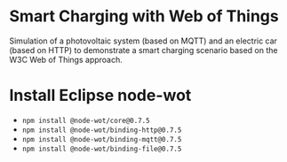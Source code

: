 # Smart Charging with Web of Things
Simulation of a photovoltaic system (based on MQTT) and an electric car (based on HTTP) to demonstrate a smart charging scenario based on the W3C Web of Things approach.

# Install Eclipse node-wot
* `npm install @node-wot/core@0.7.5`
* `npm install @node-wot/binding-http@0.7.5`
* `npm install @node-wot/binding-mqtt@0.7.5`
* `npm install @node-wot/binding-file@0.7.5`
